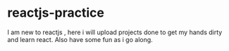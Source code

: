 # reactjs-practice
I am new to reactjs , here i will upload projects done to get my hands dirty and learn react. Also have some fun as i go along.
